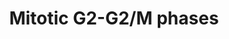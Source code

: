 ---
annotations:
- type: Pathway Ontology
  value: '"cell cycle pathway'
- type: Pathway Ontology
  value: G2 phase pathway
- type: Pathway Ontology
  value: G2/M transition pathway
authors:
- MaintBot
- MartijnVanIersel
- ReactomeTeam
- Anwesha
- DeSl
description: Mitotic G2 (gap 2) phase is the second growth phase during eukaryotic
  mitotic cell cycle. G2 encompasses the interval between the completion of DNA synthesis
  and the beginning of mitosis. During G2, the cytoplasmic content of the cell increases.
  At G2/M transition, duplicated centrosomes mature and separate and CDK1:cyclin B
  complexes become active, setting the stage for spindle assembly and chromosome condensation
  that occur in the prophase of mitosis (O'Farrell 2001, Bruinsma et al. 2012, Jiang
  et al. 2014).  View original pathway at [http://www.reactome.org/PathwayBrowser/#DIAGRAM=453274
  Reactome].
last-edited: 2021-01-25
organisms:
- Homo sapiens
redirect_from:
- /index.php/Pathway:WP1859
- /instance/WP1859
schema-jsonld:
- '@context': https://schema.org/
  '@id': https://wikipathways.github.io/pathways/WP1859.html
  '@type': Dataset
  creator:
    '@type': Organization
    name: WikiPathways
  description: Mitotic G2 (gap 2) phase is the second growth phase during eukaryotic
    mitotic cell cycle. G2 encompasses the interval between the completion of DNA
    synthesis and the beginning of mitosis. During G2, the cytoplasmic content of
    the cell increases. At G2/M transition, duplicated centrosomes mature and separate
    and CDK1:cyclin B complexes become active, setting the stage for spindle assembly
    and chromosome condensation that occur in the prophase of mitosis (O'Farrell 2001,
    Bruinsma et al. 2012, Jiang et al. 2014).  View original pathway at [http://www.reactome.org/PathwayBrowser/#DIAGRAM=453274
    Reactome].
  keywords:
  - 'PPP2CB '
  - cNAP-1 depleted
  - 'PSMB10 '
  - p-T611,S730,S739-FOXM1:EP300:CDC25A Gene
  - 'PSMD13 '
  - 'RPS27A(1-76) '
  - CCNB2
  - CENPF Gene
  - 'SDCCAG8 '
  - 'UBC(305-380) '
  - 'CENPF Gene '
  - 'p-NINL '
  - 'HAUS8 '
  - 'p-S252,S497,T501-BORA '
  - 'PSMA4 '
  - 'OFD1 '
  - SKP1:CUL1:RBX1:FBXL18
  - 'PSMB11 '
  - transition protein
  - 'p-E2F3 '
  - 'CEP63 '
  - 'CDC25A '
  - 'DYNLL1 '
  - 'DYNC1H1 '
  - 'HAUS2 '
  - proteins
  - Microtubule
  - 'HAUS1 '
  - containing
  - 'CEP72 '
  - RBX1
  - CCNB2 Gene
  - Centrosome:AURKA:AJUBA
  - FOXM1
  - nuclear Cyclin
  - 'p-S435-GTSE1 '
  - 'MeL-PPP2CA '
  - centrosome
  - 'PSMC6 '
  - LCMT1
  - 'LIN52 '
  - 'AKAP9 '
  - 'PPP2R1B '
  - 'PSMA8 '
  - 'CCNB1 '
  - 'UBC(457-532) '
  - CDC25C
  - 'UBC(381-456) '
  - ATP
  - p-PKMYT1
  - Phosphorylated
  - 'p-S252-BORA '
  - 'p-T160-CDK2 '
  - 'PRKACA '
  - CCNB1
  - 'TPX2 '
  - 'E2F1 '
  - 'CUL1 '
  - 'UBC(533-608) '
  - Cyclin A1:Cdk2
  - 'YWHAG '
  - 'CSNK1E '
  - 'RBX1 '
  - 'PSMD9 '
  - complex
  - 'UBC(229-304) '
  - 'TUBB '
  - Centrosome:p-T288-AURKA
  - 'CDC25A gene '
  - 'CDKN1A '
  - CCNA:p-T160-CDK2:E2F1/E2F3
  - CCNA2:p-T161-CDK1
  - 'PPP2CA '
  - 'NEDD1 '
  - 'CCNA2 '
  - 'TUBGCP3 '
  - TPX2
  - 'CDK1 '
  - 'PSMC1 '
  - 'CCNB2 '
  - 'PSMA1 '
  - 'p-T14,Y15,T161-CDK1 '
  - 'DCTN2 '
  - 'TUBGCP5 '
  - Mitotic kinase
  - 'p-T210-PLK1 '
  - 'TUBB4B '
  - CDC25
  - PLK1
  - 'PSMA6 '
  - 'PSME4 '
  - 'PAFAH1B1 '
  - CCNA:CDK1
  - 'p-T161-CDK1 '
  - 'FKBPL '
  - 'UBC(609-684) '
  - Centrosome:AURKA
  - 'CCNB1 Gene '
  - p-T611,S730,S739-FOXM1:MuvB:MYBL2:PLK1 Gene
  - CCNA
  - p-S177-OPTN
  - 'CEP135 '
  - 'NME7 '
  - p-S198-CDC25C
  - 'UBB(1-76) '
  - 'MAPRE1 '
  - 'PSMC3 '
  - 'CEP78 '
  - CUL1
  - 'NDE1 '
  - MuvB complex
  - 'SFI1 '
  - Phospho-Cyclin
  - CCNA:p-T14-CDK1
  - p-NINL
  - FBXL7
  - CRS kinase
  - 'p-T14,T161-CDK1 '
  - HSP90:HSP90
  - 'PSMD2 '
  - p-S252,S497,T501-BORA:SCF-beta-TrCp1/2
  - CCNA:p-T160-CDK2
  - 'HAUS3 '
  - p-T611-FOXM1:p-T210-PLK1
  - 'CDC25B '
  - 'CSNK1D '
  - 'CEP70 '
  - 'CCNH '
  - PKMYT1
  - 'PSMC2 '
  - CCNA:p-T160-CDK2:p-E2F1/p-E2F3
  - 'CEP152 '
  - p-T611,S730,S739-FOXM1:CENPF Gene
  - FKBPL
  - CENPF
  - B1(CRS):phospho-Cdc2 (Thr 161)
  - 'CCNB2 Gene '
  - 'BTRC '
  - 'PSMA2 '
  - GTSE1:MAPRE1:microtubule plus end
  - CCNA:p-T14,Y15,T161-CDK1
  - H2O
  - (BTRC:CUL1:SKP1),(FBXW11:CUL1:SKP1)
  - p-S435-GTSE1:PolyUb-TP53 Tetramer
  - B1:Cdc2 complexes
  - 'p-S473-PPP1R12A '
  - CCNB:p-T14-CDK1
  - CDKN1A
  - G2/M transition
  - complexes
  - RAB8A:GTP
  - 'AJUBA '
  - GTSE1
  - AJUBA
  - SCF-FBXL7:PolyUb-AURKA
  - Nlp-depleted
  - 'HAUS4 '
  - CCNA:p-T14,T161-CDK1
  - 'ACTR1A '
  - 'TUBGCP4 '
  - 'UBB(77-152) '
  - 'MZT2B '
  - 'PSMD8 '
  - BORA
  - plus end
  - 'SKP1 '
  - 'TUBG1 '
  - (CRS):phospho-Cdc2(Thr 161)
  - 'PSMD6 '
  - 'PSMD5 '
  - 'p-T14-CDK1 '
  - 'CEP57 '
  - 'PSMB5 '
  - 'PCNT '
  - 'PSMD7 '
  - 'CEP76 '
  - 'PSMD1 '
  - ADP
  - 'E2F3 '
  - 'PolyUb-AURKA '
  - Ub-p-S252,S497,T501-BORA
  - recruited CDK11p58
  - SCF-FBXL7:AURKA
  - 'CENPJ '
  - 'MNAT1 '
  - MYBL2
  - 'EP300 '
  - CCNB1,CCNB2:p-T14,Y15,T161-CDK1
  - phospho-G2/M
  - 'HSP90AA1 '
  - 'PSMC4 '
  - CDK11p58
  - 'RBBP4 '
  - Myosin Phosphatase
  - enriched in
  - CCNB:CDK1
  - 'PSMB3 '
  - p-S95-PHLDA1
  - 'UBC(77-152) '
  - E2F1/E2F3
  - p-S435-GTSE1
  - 'PSMB8 '
  - CCNB1,CCNB2:p-T161-CDK1
  - 'TUBA1A '
  - 'p-4S-CCNB1 '
  - 'PSMA3 '
  - Centrosome:AURKA:TPX2:HMMR
  - AdoHcy
  - 'PSMD3 '
  - CDC25B
  - CDC25A
  - CDC25A gene
  - CCNB
  - 'ODF2 '
  - 'MZT1 '
  - 'CDK7 '
  - 'CDK11B '
  - Centrosome
  - CCNB1:p-T14-CDK1
  - 'LIN9 '
  - 'HMMR '
  - 'p-E2F1 '
  - 'TUBA4A '
  - CCNA1:p-T161-CDK1
  - Ub
  - 'PSMB1 '
  - 'PCM1 '
  - Centrosome:p-T288-AURKA:TPX2:HMMR
  - 'LIN37 '
  - Pi
  - p-S53-WEE1
  - p-T611,S730,S739-FOXM1:MuvB:MYBL2:CCNB1 Gene
  - GTSE1:CDKN1A:FKBPL:HSP90
  - 'PPP2R1A '
  - 'YWHAE '
  - 'PLK1 Gene '
  - 'OPTN '
  - 'DYNC1I2 '
  - 'PPP1CB '
  - 'DCTN1-2 '
  - 'CLASP1 '
  - 'MeL-PPP2CB '
  - AURKA
  - 'PPP2R2A '
  - 'HAUS6 '
  - CCNB1:p-T14,Y15,T161-CDK1
  - 'HAUS5 '
  - 'PSMA5 '
  - 'RAB8A '
  - 'LIN54 '
  - 'PPP2R3B '
  - CCNB1:p-T161-CDK1
  - AdoMet
  - 'PSMD14 '
  - p-T611-FOXM1
  - 'MYBL2 '
  - 'PHLDA1 '
  - gamma-TURC
  - 'SHFM1 '
  - XPO1
  - MeL-PP2A
  - 'UBC(1-76) '
  - 'PSMD11 '
  - Regulation by TP53
  - PolyUb-TP53 Tetramer
  - SKP1:CUL1:RBX1:FBXL7
  - 'PPP1R12B-4 '
  - 'SSNA1 '
  - CCNB1 Gene
  - HMMR
  - PPME1
  - GTSE1:microtubule
  - 'FBXL7 '
  - 'CETN2 '
  - PP2A-PPP2R2A
  - p-S252-BORA
  - gamma-tubulin
  - 'PSMB2 '
  - associated  Plk1
  - 'AZI1 '
  - 'CDK11A '
  - p-T210-PLK1
  - SKP1
  - 'CEP290 '
  - p-S252,S497,T501-BORA
  - phospho-Cyclin
  - 'p-T611,S730,S739-FOXM1 '
  - 'MZT2A '
  - Centrosomes
  - 'ALMS1 '
  - CDK1
  - 'CDK5RAP2 '
  - 'CCNA1 '
  - p-CDK1/2:CCNA/p-T161-CDK1:CCNB1
  - phospho-cyclin
  - 'PLK4 '
  - 'PSME2 '
  - 'UBA52(1-76) '
  - p-T513,T526-GTSE1
  - methanol
  - 'PSMD12 '
  - phosphorylated Nlp
  - GTSE1:p-T210-PLK1
  - CCNB1:p-T14,T161-CDK1
  - 'CCNA:p-CDK1/2 '
  - 'CNTRL '
  - 'CCP110 '
  - 'HAUS7 '
  - 'TUBG2 '
  - B1
  - 26S proteasome
  - 'CEP192 '
  - cytoplasmic Cyclin
  - 'UBB(153-228) '
  - 'PSME3 '
  - 'PolyUb-TP53 '
  - 'PSMC5 '
  - 'HSP90AB1 '
  - 'PSMA7 '
  - p-S-AJUBA
  - p-T611,S730,S739-FOXM1:MuvB:MYBL2:CCNB2 Gene
  - p-T611,S730,S739-FOXM1
  - 'TUBGCP6 '
  - p-S252-BORA:p-T210-PLK1
  - 'GTP '
  - CEP250
  - 'UBC(153-228) '
  - 'TUBB4A '
  - CCNA:p-T161-CDK1
  - PHLDA1
  - 'CKAP5 '
  - Transcriptional
  - Mature centrosomes
  - PP2A
  - 'FBXL18 '
  - 'AURKA '
  - 'PSME1 '
  - 'GTSE1 '
  - 'DCTN3 '
  - CAK
  - 'PSMF1 '
  - AURKA:PHLDA1
  - 'CEP41 '
  - OPTN:RAB8A:GTP
  - 'PSMB4 '
  - B1(CRS):phosph-Cdc2(Thr 161)
  - 'FGFR1OP '
  - 'PRKAR2B '
  - 'p-T611-FOXM1 '
  - PolyUb-K109-FBXL7
  - WEE1
  - 'NINL '
  - 'PSMB9 '
  - 'CEP164 '
  - 'PSMB7 '
  - 'PSMD4 '
  - 'PLK1 '
  - 'p-T288-AURKA '
  - 'NEK2 '
  - 'TUBGCP2 '
  - PLK1 Gene
  - Cyclin A2:Cdk2
  - MAPRE1:microtubule
  - 'PSMB6 '
  - EP300
  - 'PSMD10 '
  - phosphorylated G2/M
  - 'p-S198-CDC25C '
  - 'CCNB1,CCNB2:p-T161-CDK1 '
  - Centrosome:p-T288-AURKA:p-S252-BORA:PLK1
  - 'FBXW11 '
  - 'Microtubule protofilament '
  - 'CEP250 '
  license: CC0
  name: Mitotic G2-G2/M phases
seo: CreativeWork
title: Mitotic G2-G2/M phases
wpid: WP1859
---